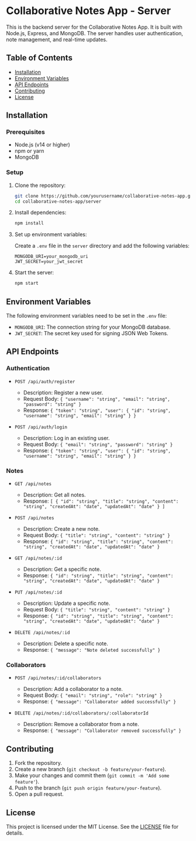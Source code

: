 # Collaborative Notes App - Server

This is the backend server for the Collaborative Notes App. It is built with Node.js, Express, and MongoDB. The server handles user authentication, note management, and real-time updates.

## Table of Contents

- [Installation](#installation)
- [Environment Variables](#environment-variables)
- [API Endpoints](#api-endpoints)
- [Contributing](#contributing)
- [License](#license)

## Installation

### Prerequisites

- Node.js (v14 or higher)
- npm or yarn
- MongoDB

### Setup

1. Clone the repository:

   ```sh
   git clone https://github.com/yourusername/collaborative-notes-app.git
   cd collaborative-notes-app/server
   ```

2. Install dependencies:

   ```sh
   npm install
   ```

3. Set up environment variables:

   Create a `.env` file in the `server` directory and add the following variables:

   ```env
   MONGODB_URI=your_mongodb_uri
   JWT_SECRET=your_jwt_secret
   ```

4. Start the server:

   ```sh
   npm start
   ```

## Environment Variables

The following environment variables need to be set in the `.env` file:

- `MONGODB_URI`: The connection string for your MongoDB database.
- `JWT_SECRET`: The secret key used for signing JSON Web Tokens.

## API Endpoints

### Authentication

- `POST /api/auth/register`

  - Description: Register a new user.
  - Request Body: `{ "username": "string", "email": "string", "password": "string" }`
  - Response: `{ "token": "string", "user": { "id": "string", "username": "string", "email": "string" } }`

- `POST /api/auth/login`
  - Description: Log in an existing user.
  - Request Body: `{ "email": "string", "password": "string" }`
  - Response: `{ "token": "string", "user": { "id": "string", "username": "string", "email": "string" } }`

### Notes

- `GET /api/notes`

  - Description: Get all notes.
  - Response: `[ { "id": "string", "title": "string", "content": "string", "createdAt": "date", "updatedAt": "date" } ]`

- `POST /api/notes`

  - Description: Create a new note.
  - Request Body: `{ "title": "string", "content": "string" }`
  - Response: `{ "id": "string", "title": "string", "content": "string", "createdAt": "date", "updatedAt": "date" }`

- `GET /api/notes/:id`

  - Description: Get a specific note.
  - Response: `{ "id": "string", "title": "string", "content": "string", "createdAt": "date", "updatedAt": "date" }`

- `PUT /api/notes/:id`

  - Description: Update a specific note.
  - Request Body: `{ "title": "string", "content": "string" }`
  - Response: `{ "id": "string", "title": "string", "content": "string", "createdAt": "date", "updatedAt": "date" }`

- `DELETE /api/notes/:id`
  - Description: Delete a specific note.
  - Response: `{ "message": "Note deleted successfully" }`

### Collaborators

- `POST /api/notes/:id/collaborators`

  - Description: Add a collaborator to a note.
  - Request Body: `{ "email": "string", "role": "string" }`
  - Response: `{ "message": "Collaborator added successfully" }`

- `DELETE /api/notes/:id/collaborators/:collaboratorId`
  - Description: Remove a collaborator from a note.
  - Response: `{ "message": "Collaborator removed successfully" }`

## Contributing

1. Fork the repository.
2. Create a new branch (`git checkout -b feature/your-feature`).
3. Make your changes and commit them (`git commit -m 'Add some feature'`).
4. Push to the branch (`git push origin feature/your-feature`).
5. Open a pull request.

## License

This project is licensed under the MIT License. See the [LICENSE](../LICENSE) file for details.
